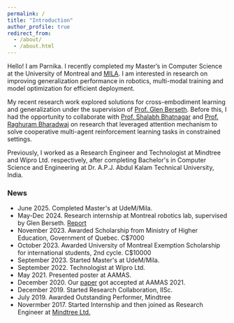 ```yaml
---
permalink: /
title: "Introduction"
author_profile: true
redirect_from: 
  - /about/
  - /about.html
---
```


Hello! I am Parnika. I recently completed my Master’s in Computer Science at the University of Montreal and [MILA](https://mila.quebec/en). I am interested in research on improving generalization performance in robotics, multi-modal training and model optimization for efficient deployment. 

My recent research work explored solutions for cross-embodiment learning and generalization under the supervision of [Prof. Glen Berseth](https://neo-x.github.io). Before this, I had the opportunity to collaborate with [Prof. Shalabh Bhatnagar](https://www.csa.iisc.ac.in/~shalabh/) and [Prof. Raghuram Bharadwaj](https://www.iiitb.ac.in/faculty/raghuram-bharadwaj) on research that leveraged attention mechanism to solve cooperative multi-agent reinforcement learning tasks in constrained settings. 

Previously, I worked as a Research Engineer and Technologist at Mindtree and Wipro Ltd. respectively, after completing Bachelor's in Computer Science and Engineering at Dr. A.P.J. Abdul Kalam Technical University, India. 

### News

* June 2025. Completed Master's at UdeM/Mila.
* May-Dec 2024. Research internship at Montreal robotics lab, supervised by Glen Berseth. [Report]()
* November 2023. Awarded Scholarship from Ministry of Higher Education, Government of Quebec. C$7000
* October 2023. Awarded University of Montreal Exemption Scholarship for international students, 2nd cycle. C$10000
* September 2023. Started Master's at UdeM/Mila.
* September 2022. Technologist at Wipro Ltd.
* May 2021. Presented poster at AAMAS.
* December 2020. Our [paper](https://arxiv.org/pdf/2101.02349) got accepted at AAMAS 2021.
* December 2019. Started Research Collaboration, IISc.
* July 2019. Awarded Outstanding Performer, Mindtree
* Novermber 2017. Started Internship and then joined as Research Engineer at [Mindtree Ltd.](https://www.ltimindtree.com)
  
